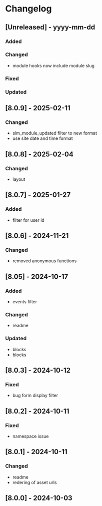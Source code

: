 # Changelog
## [Unreleased] - yyyy-mm-dd

### Added

### Changed
- module hooks now include module slug

### Fixed

### Updated

## [8.0.9] - 2025-02-11


### Changed
- sim_module_updated filter to new format
- use site date and time format

## [8.0.8] - 2025-02-04


### Changed
- layout

## [8.0.7] - 2025-01-27


### Added
- filter for user id

## [8.0.6] - 2024-11-21


### Changed
- removed anonymous functions

## [8.05] - 2024-10-17


### Added
- events filter

### Changed
- readme

### Updated
- blocks
- blocks

## [8.0.3] - 2024-10-12


### Fixed
- bug form display filter

## [8.0.2] - 2024-10-11


### Fixed
- namespace issue

## [8.0.1] - 2024-10-11


### Changed
- readme
- redering of asset urls

## [8.0.0] - 2024-10-03
